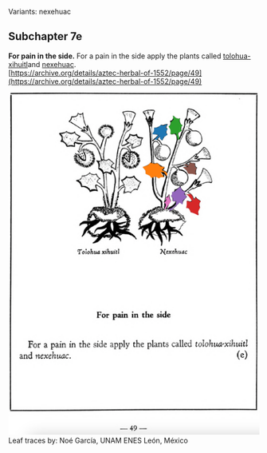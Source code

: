 Variants: nexehuac  

## Subchapter 7e  
**For pain in the side.** For a pain in the side apply the plants called [tolohua-xihuitl](Tolohua_xihuitl.md)and [nexehuac](Nexehuac.md).  
[https://archive.org/details/aztec-herbal-of-1552/page/49](https://archive.org/details/aztec-herbal-of-1552/page/49)  

![N_ID121_p049_02_Nexehuac.png](assets/N_ID121_p049_02_Nexehuac.png)  
Leaf traces by: Noé García, UNAM ENES León, México  

